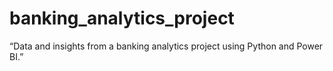 # banking_analytics_project
 “Data and insights from a banking analytics project using Python and Power BI.”
